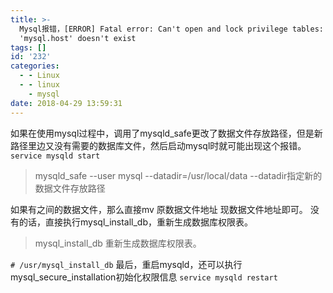 ```yaml
---
title: >-
  Mysql报错，[ERROR] Fatal error: Can't open and lock privilege tables: Table
  'mysql.host' doesn't exist
tags: []
id: '232'
categories:
  - - Linux
  - - linux
    - mysql
date: 2018-04-29 13:59:31
---
```


如果在使用mysql过程中，调用了mysqld\_safe更改了数据文件存放路径，但是新路径里边又没有需要的数据库文件，然后启动mysql时就可能出现这个报错。 `service mysqld start`

> mysqld\_safe --user mysql --datadir=/usr/local/data --datadir指定新的数据文件存放路径

如果有之间的数据文件，那么直接mv 原数据文件地址 现数据文件地址即可。 没有的话，直接执行mysql\_install\_db，重新生成数据库权限表。

> mysql\_install\_db 重新生成数据库权限表。

`# /usr/mysql_install_db` 最后，重启mysqld，还可以执行mysql\_secure\_installation初始化权限信息 `service mysqld restart`